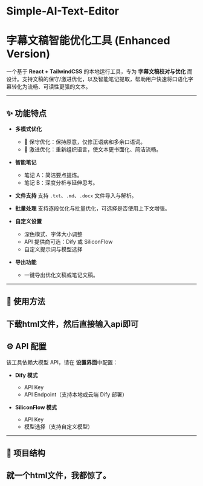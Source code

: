 # Simple-AI-Text-Editor
# 字幕文稿智能优化工具 (Enhanced Version)

一个基于 **React + TailwindCSS** 的本地运行工具，专为 **字幕文稿校对与优化** 而设计。支持文稿的保守/激进优化，以及智能笔记提取，帮助用户快速将口语化字幕转化为流畅、可读性更强的文本。

---

## ✨ 功能特点

* **多模式优化**

  * 📝 保守优化：保持原意，仅修正语病和多余口语词。
  * 📖 激进优化：重新组织语言，使文本更书面化、简洁流畅。
* **智能笔记**

  * 笔记 A：简洁要点提炼。
  * 笔记 B：深度分析与延伸思考。
* **文件支持**
  支持 `.txt`、`.md`、`.docx` 文件导入与解析。
* **批量处理**
  支持逐段优化与批量优化，可选择是否使用上下文增强。
* **自定义设置**

  * 深色模式、字体大小调整
  * API 提供商可选：Dify 或 SiliconFlow
  * 自定义提示词与模型选择
* **导出功能**

  * 一键导出优化文稿或笔记文稿。

---

## 🚀 使用方法

下载html文件，然后直接输入api即可
---

## ⚙️ API 配置

该工具依赖大模型 API，请在 **设置界面**中配置：

* **Dify 模式**

  * API Key
  * API Endpoint（支持本地或云端 Dify 部署）
* **SiliconFlow 模式**

  * API Key
  * 模型选择（支持自定义模型）

---

## 📂 项目结构
就一个html文件，我都惊了。
---
